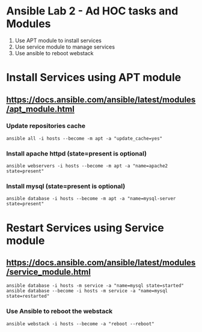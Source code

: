 # Ansible Lab 2 - Ad HOC tasks and Modules


1. Use APT module to install services
2. Use service module to manage services
3. Use ansible to reboot webstack


# Install Services using APT module
## https://docs.ansible.com/ansible/latest/modules/apt_module.html

### Update repositories cache
``` shell
ansible all -i hosts --become -m apt -a "update_cache=yes"
```
### Install apache httpd  (state=present is optional)
``` shell
ansible webservers -i hosts --become -m apt -a "name=apache2 state=present"
```

### Install mysql (state=present is optional)
``` shell
ansible database -i hosts --become -m apt -a "name=mysql-server state=present"
```

# Restart Services using Service module
## https://docs.ansible.com/ansible/latest/modules/service_module.html

``` shell
ansible database -i hosts -m service -a "name=mysql state=started"
ansible database --become -i hosts -m service -a "name=mysql state=restarted"
 ```

### Use Ansible to reboot the webstack
``` shell
ansible webstack -i hosts --become -a "reboot --reboot"
 ```
